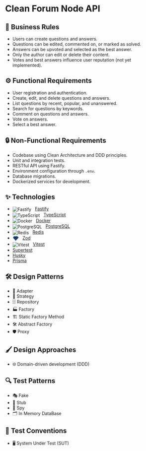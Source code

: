 # Clean Forum Node API

## 🎯 Business Rules

- Users can create questions and answers.
- Questions can be edited, commented on, or marked as solved.
- Answers can be upvoted and selected as the best answer.
- Only the author can edit or delete their content.
- Votes and best answers influence user reputation (not yet implemented).

## ⚙️ Functional Requirements

- User registration and authentication.
- Create, edit, and delete questions and answers.
- List questions by recent, popular, and unanswered.
- Search for questions by keywords.
- Comment on questions and answers.
- Vote on answers.
- Select a best answer.

## 🔒 Non-Functional Requirements

- Codebase using Clean Architecture and DDD principles.
- Unit and integration tests.
- RESTful API using Fastify.
- Environment configuration through `.env`.
- Database migrations.
- Dockerized services for development.

## ✨ Technologies

- <img src="https://www.vectorlogo.zone/logos/fastifyio/fastifyio-icon.svg" alt="Fastify" height="20" style="vertical-align: middle; margin-right: 8px;"/> [Fastify](https://fastify.io/)
- <img src="https://cdn.jsdelivr.net/gh/devicons/devicon/icons/typescript/typescript-original.svg" alt="TypeScript" height="20" style="vertical-align: middle; margin-right: 8px;"/> [TypeScript](https://www.typescriptlang.org/)
- <img src="https://cdn.jsdelivr.net/gh/devicons/devicon/icons/docker/docker-original.svg" alt="Docker" height="20" style="vertical-align: middle; margin-right: 8px;"/> [Docker](https://www.docker.com/)
- <img src="https://cdn.jsdelivr.net/gh/devicons/devicon/icons/postgresql/postgresql-original.svg" alt="PostgreSQL" height="20" style="vertical-align: middle; margin-right: 8px;"/> [PostgreSQL](https://www.postgresql.org/)
- <img src="https://cdn.jsdelivr.net/gh/devicons/devicon/icons/redis/redis-original.svg" alt="Redis" height="20" style="vertical-align: middle; margin-right: 8px;"/> [Redis](https://redis.io/)
- <img src="https://raw.githubusercontent.com/colinhacks/zod/main/logo.svg" alt="Zod" height="20" style="vertical-align: middle; margin-right: 8px;"/> [Zod](https://zod.dev/)
- <img src="https://vitest.dev/logo.svg" alt="Vitest" height="20" style="vertical-align: middle; margin-right: 8px;"/> [Vitest](https://vitest.dev/)
- [Supertest](https://github.com/visionmedia/supertest)
- [Husky](https://typicode.github.io/husky/)
- [Prisma](https://www.prisma.io/)


## 🛠️ Design Patterns

- 🔌 Adapter  
- 🧩 Strategy  
- 🗄️  Repository  
- 🏭 Factory  
- 🏗️  Static Factory Method  
- 🛠️  Abstract Factory  
- 🛡️  Proxy 


## 🖌️ Design Approaches

- 🌐 Domain-driven development (DDD)  


## 🔍 Test Patterns

- 🎭 Fake  
- 🔗 Stub
- 👀 Spy
- 🗂️  In Memory DataBase


## 📜 Test Conventions

- 🖥️  System Under Test (SUT)
